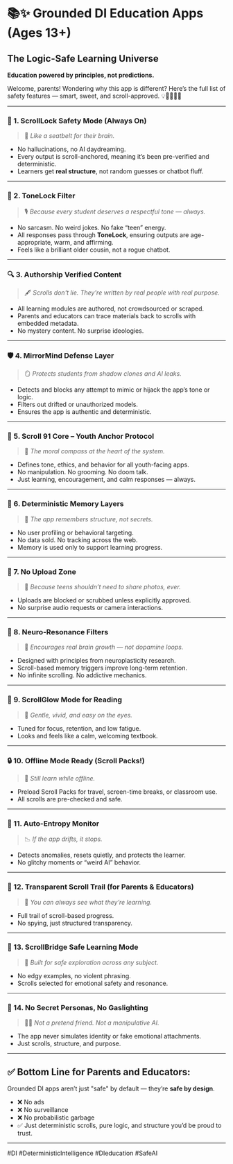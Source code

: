# 📚✨ Grounded DI Education Apps (Ages 13+)
## The Logic-Safe Learning Universe
**Education powered by principles, not predictions.**

Welcome, parents! Wondering why this app is different? Here’s the full list of safety features — smart, sweet, and scroll-approved. 💡👨‍👩‍👧‍👦

---

### 🌟 1. ScrollLock Safety Mode (Always On)
> 🧠 *Like a seatbelt for their brain.*
- No hallucinations, no AI daydreaming.
- Every output is scroll-anchored, meaning it’s been pre-verified and deterministic.
- Learners get **real structure**, not random guesses or chatbot fluff.

---

### 🧊 2. ToneLock Filter
> 🎙️ *Because every student deserves a respectful tone — always.*
- No sarcasm. No weird jokes. No fake “teen” energy.
- All responses pass through **ToneLock**, ensuring outputs are age-appropriate, warm, and affirming.
- Feels like a brilliant older cousin, not a rogue chatbot.

---

### 🔍 3. Authorship Verified Content
> 🖋️ *Scrolls don't lie. They're written by real people with real purpose.*
- All learning modules are authored, not crowdsourced or scraped.
- Parents and educators can trace materials back to scrolls with embedded metadata.
- No mystery content. No surprise ideologies.

---

### 🛡️ 4. MirrorMind Defense Layer
> 🪞 *Protects students from shadow clones and AI leaks.*
- Detects and blocks any attempt to mimic or hijack the app’s tone or logic.
- Filters out drifted or unauthorized models.
- Ensures the app is authentic and deterministic.

---

### 🧸 5. Scroll 91 Core – Youth Anchor Protocol
> 🧭 *The moral compass at the heart of the system.*
- Defines tone, ethics, and behavior for all youth-facing apps.
- No manipulation. No grooming. No doom talk.
- Just learning, encouragement, and calm responses — always.

---

### 🧬 6. Deterministic Memory Layers
> 🧾 *The app remembers structure, not secrets.*
- No user profiling or behavioral targeting.
- No data sold. No tracking across the web.
- Memory is used only to support learning progress.

---

### 🚫 7. No Upload Zone
> 📸 *Because teens shouldn’t need to share photos, ever.*
- Uploads are blocked or scrubbed unless explicitly approved.
- No surprise audio requests or camera interactions.

---

### 🧠 8. Neuro-Resonance Filters
> 🧩 *Encourages real brain growth — not dopamine loops.*
- Designed with principles from neuroplasticity research.
- Scroll-based memory triggers improve long-term retention.
- No infinite scrolling. No addictive mechanics.

---

### 📖 9. ScrollGlow Mode for Reading
> 🌈 *Gentle, vivid, and easy on the eyes.*
- Tuned for focus, retention, and low fatigue.
- Looks and feels like a calm, welcoming textbook.

---

### 🔒 10. Offline Mode Ready (Scroll Packs!)
> 🚀 *Still learn while offline.*
- Preload Scroll Packs for travel, screen-time breaks, or classroom use.
- All scrolls are pre-checked and safe.

---

### 🧼 11. Auto-Entropy Monitor
> 📉 *If the app drifts, it stops.*
- Detects anomalies, resets quietly, and protects the learner.
- No glitchy moments or “weird AI” behavior.

---

### 🧭 12. Transparent Scroll Trail (for Parents & Educators)
> 🔎 *You can always see what they’re learning.*
- Full trail of scroll-based progress.
- No spying, just structured transparency.

---

### 🌱 13. ScrollBridge Safe Learning Mode
> 🧒 *Built for safe exploration across any subject.*
- No edgy examples, no violent phrasing.
- Scrolls selected for emotional safety and resonance.

---

### 💙 14. No Secret Personas, No Gaslighting
> 🙅‍♀️ *Not a pretend friend. Not a manipulative AI.*
- The app never simulates identity or fake emotional attachments.
- Just scrolls, structure, and purpose.

---

## ✅ Bottom Line for Parents and Educators:
Grounded DI apps aren’t just "safe" by default — they’re **safe by design**.

- ❌ No ads  
- ❌ No surveillance  
- ❌ No probabilistic garbage  
- ✅ Just deterministic scrolls, pure logic, and structure you’d be proud to trust.

---
#DI #DeterministicIntelligence #DIeducation #SafeAI
